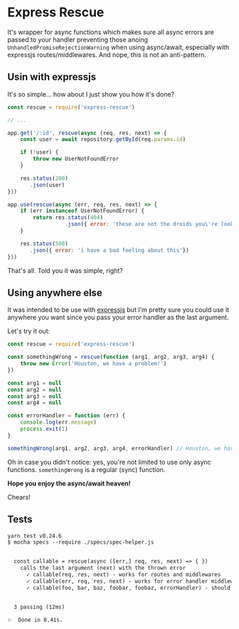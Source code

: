 # Express Rescue

It's wrapper for async functions which makes sure all async errors are passed to your handler preventing those anoing `UnhandledPromiseRejectionWarning` when using async/await, especially with expressjs routes/middlewares. And nope, this is not an anti-pattern.


## Usin with expressjs

It's so simple... how about I just show you how it's done?

```js
const rescue = require('express-rescue')

// ...

app.get('/:id', rescue(async (req, res, next) => {
    const user = await repository.getById(req.params.id)

    if (!user) {
        throw new UserNotFoundError
    }

    res.status(200)
       .json(user)
}))

app.use(rescue(async (err, req, res, next) => {
    if (err instanceof UserNotFoundError) {
        return res.status(404)
                  .json({ error: 'these are not the droids you\'re looking for'})
    }

    res.status(500)
       .json({ error: 'i have a bad feeling about this'})
}))

```


That's all. Told you it was simple, right?


## Using anywhere else

It was intended to be use with [expressjs](http://expressjs.com/) but I'm pretty sure you could use it anywhere you want since you pass your error handler as the last argument.

Let's try it out:

```js
const rescue = require('express-rescue')

const somethingWrong = rescue(function (arg1, arg2, arg3, arg4) {
    throw new Error('Houston, we have a problem!')
})

const arg1 = null
const arg2 = null
const arg3 = null
const arg4 = null

const errorHandler = function (err) {
    console.log(err.message)
    process.exit(1)
}

somethingWrong(arg1, arg2, arg3, arg4, errorHandler) // Houston, we have a problem!
```

Oh in case you didn't notice: yes, you're not limited to use only async functions. `somethingWrong` is a regular (sync) function.


**Hope you enjoy the async/await heaven!**

Chears!


## Tests

```txt
yarn test v0.24.6
$ mocha specs --require ./specs/spec-helper.js


  const callable = rescue(async ([err,] req, res, next) => { })
    calls the last argument (next) with the thrown error
      ✓ callable(req, res, next) - works for routes and middlewares
      ✓ callable(err, req, res, next) - works for error handler middlewares
      ✓ callable(foo, bar, baz, foobar, foobaz, errorHandler) - should work for basically anything, since you place an error handler as the last argument


  3 passing (12ms)

✨  Done in 0.41s.
```

